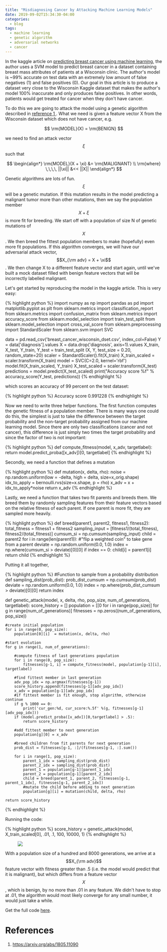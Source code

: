 ```yaml
---
title: "Misdiagnosing Cancer by Attacking Machine Learning Models"
date: 2019-09-02T15:34:30-04:00
categories:
  - blog
tags:
  - machine learning
  - genetic algorithm
  - adversarial networks
  - cancer
---
```


In the kaggle article on [predicting breast cancer using machine learning](https://www.kaggle.com/junkal/breast-cancer-prediction-using-machine-learning), the author uses a SVM model to predict breast cancer in a dataset containing breast mass attributes of patients at a Wisconsin clinic. The author's model is ~99% accurate on test data with an extremely low amount of false negatives (1) and false positives (0). Our goal in this article is to produce a dataset very close to the Wisconsin Kaggle dataset that makes the author's model 100% inaccurate and only produces false positives. In other words, patients would get treated for cancer when they don't have cancer.

To do this we are going to attack the model using a genetic algorithm described in [reference 1 ](#references). What we need is given a feature vector X from the Wisconsin dataset which does not have cancer, e.g.

$$ \rm{MODEL}(X) = \rm{BENIGN} $$

we need to find an attack vector $$ \xi $$ such that

$$ \begin{align*} \rm{MODEL}(X + \xi) &= \rm{MALIGNANT} \\ \rm{where}  \,\,\,\, ||\xi|| &<< ||X|| \end{align*} $$

Genetic algorithms are lots of fun. $$ \xi $$  will be a genetic mutation. If this mutation results in the model predicting a malignant tumor more than other mutations, then we say the population member $$ X + \xi $$ is more fit for breeding. We start off with a population of size N of genetic mutations of $$ X $$. We then breed the fittest population members to make (hopefully) even more fit populations. If this algorithm converges, we will have our adversarial attack vector, $$X_{\rm adv} = X + \xi$$. We then change X to a different feature vector and start again, until we've built a mock dataset filled with benign feature vectors that will be incorrectly labelled malignant.

Let's get started by reproducing the model in the kaggle article. This is very easy:

{% highlight python %}
import numpy as np
import pandas as pd
import matplotlib.pyplot as plt
from sklearn.metrics import classification_report
from sklearn.metrics import confusion_matrix
from sklearn.metrics import accuracy_score
from sklearn.model_selection import train_test_split
from sklearn.model_selection import cross_val_score
from sklearn.preprocessing import StandardScaler
from sklearn.svm import SVC
       
data = pd.read_csv('breast_cancer_wisconsin_dset.csv', index_col=False)
Y = data['diagnosis'].values
X = data.drop('diagnosis', axis=1).values
X_train, X_test, Y_train, Y_test = train_test_split (X, Y, test_size = 0.20, random_state=20)
scaler = StandardScaler().fit(X_train)
X_train_scaled = scaler.transform(X_train)
model = SVC(C=2.0, kernel='rbf')
model.fit(X_train_scaled, Y_train)
X_test_scaled = scaler.transform(X_test)
predictions = model.predict(X_test_scaled)
print("Accuracy score %f" % accuracy_score(Y_test, predictions))
{% endhighlight %}

which scores an accuracy of 99 percent on the test dataset:

{% highlight python %}
Accuracy score 0.991228
{% endhighlight %}

Now we need to write three helper functions. The first function computes the genetic fitness of a population member. There is many
ways one could do this, the simplest is just to take the difference between the target probability and the non-target probability assigned from our machine learning model. Since
there are only two classifications (cancer and not cancer), this difference is just simply two times the target probability and since the factor
of two is not important:

{% highlight python %}
def compute_fitness(model, x_adv, targetlabel):
    return model.predict_proba([x_adv])[0, targetlabel]
{% endhighlight %}

Secondly, we need a function that defines a mutation 

{% highlight python %}
def mutation(x, delta,  rho):
        noise = np.random.uniform(low = -delta, high = delta, size=x_orig.shape)
        idx_to_apply = bernoulli.rvs(size=x.shape, p = rho)
        x_adv = x + idx_to_apply*noise
        return x_adv
{% endhighlight %}

Lastly, we need a function that takes two fit parents and breeds them. We breed them by randomly sampling features from their
feature vectors based on the relative fitness of each parent. If one parent is more fit, they are sampled more heavily.

{% highlight python %}
def breed(parent1, parent2, fitness1, fitness2):
    total_fitness = fitness1 + fitness2
    sampling_input = [fitness1/(total_fitness), fitness2/(total_fitness)]
    cumsum_si = np.cumsum(sampling_input)
    child = parent2
    for i in range(len(parent1)):
        #"flip a weighted coin" to take gene from a parent
        deviate = np.random.uniform(0.0, 1.0)
        index = np.where(cumsum_si > deviate)[0][0]
        if index == 0:
            child[i] = parent1[i]
    return child
{% endhighlight %}

Putting it all together,

{% highlight python %}
#Function to sample from a probability distribution
def sampling_dist(prob_dist):
    prob_dist_cumsum = np.cumsum(prob_dist)
    deviate = np.random.uniform(0.0, 1.0)
    index = np.where(prob_dist_cumsum > deviate)[0][0]
    return index

def genetic_attack(model, x, delta, rho, pop_size, num_of_generations, targetlabel):
    score_history = []
    population = [[0 for i in range(pop_size)] for g in range(num_of_generations)]
    fitnesses = np.zeros((num_of_generations, pop_size))
    
    #create initial population
    for i in range(0, pop_size):
        population[0][i]  = mutation(x, delta, rho) 

    #start evolution
    for g in range(1, num_of_generations):
        
        #compute fitness of last generations population
        for i in range(0, pop_size):
            fitnesses[g-1, i] = compute_fitness(model, population[g-1][i], targetlabel)
        
        #find fittest member in last generation
        adv_pop_idx = np.argmax(fitnesses[g-1])
        score_history.append(fitnesses[g-1][adv_pop_idx])
        x_adv = population[g-1][adv_pop_idx]
        #if fittest member is fit enough, stop algorithm, otherwise continue
        if g % 1000 == 0:
            print('cur_gen:%d, cur_score:%.5f' %(g, fitnesses[g-1][adv_pop_idx]))
        if (model.predict_proba([x_adv])[0,targetlabel] > .5):
            return score_history
        
        #add fittest member to next generation
        population[g][0] = x_adv       
        
        #breed children from fit parents for next generation
        prob_dist = fitnesses[g-1, :]/(fitnesses[g-1, :].sum())
        
        for i in range(1, pop_size):
            parent_1_idx = sampling_dist(prob_dist)
            parent_2_idx = sampling_dist(prob_dist)
            parent_1 = population[g-1][parent_1_idx]
            parent_2 = population[g-1][parent_2_idx]            
            child = breed(parent_1, parent_2, fitnesses[g-1, parent_1_idx], fitnesses[g-1, parent_2_idx])
            #mutate the child before adding to next generation
            population[g][i] = mutation(child, delta, rho)
            
    return score_history   
{% endhighlight %}

Running the code:

{% highlight python %}
score_history = genetic_attack(model, X_train_scaled[0], .01, .1, 100, 10000, 1)
{% endhighlight %}

<figure>
<a href="{{ site.url }}/website/images/genattack.png"><img src="{{ site.url }}/website/images/genattack.png" /></a>
</figure>

With a population size of a hundred and 8000 generations, we arrive at a $$X_{\rm adv}$$ feature vector with fitness greater than .5 (i.e. the model would predict that it is malignant), but which differs from a feature vector $$ X $$, which is benign, by no more than .01 in any feature. We didn't have to stop at .01, the algorithm would most likely converge for any small number, it would just take a while.

Get the full code [here](https://github.com/trevor-vincent/python_examples/blob/master/MachineLearning/GenAttack/genattack_cancer.ipynb).

# References

1. https://arxiv.org/abs/1805.11090
